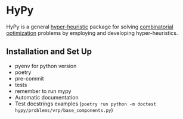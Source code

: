 # HyPy

HyPy is a general [hyper-heuristic](https://en.wikipedia.org/wiki/Hyper-heuristic)
package for solving [combinatorial optimization](https://en.wikipedia.org/wiki/Combinatorial_optimization)
problems by employing and developing  hyper-heuristics.

## Installation and Set Up

- pyenv for python version
- poetry
- pre-commit
- tests
- remember to run mypy
- Automatic documentation
- Test docstrings examples (`poetry run python -m doctest hypy/problems/vrp/base_components.py`)
